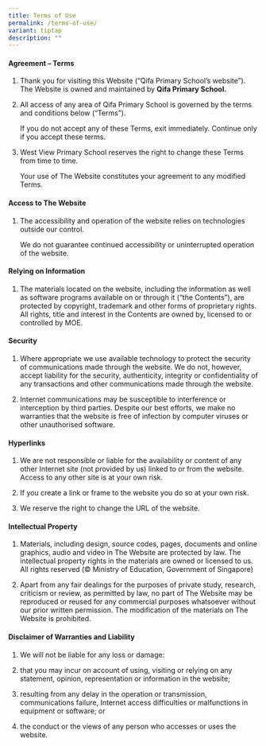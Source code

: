 ```yaml
---
title: Terms of Use
permalink: /terms-of-use/
variant: tiptap
description: ""
---
```

<h4><strong>Agreement – Terms</strong></h4>
<ol data-tight="true" class="tight">
<li>
<p>Thank you for visiting this Website (“Qifa Primary School’s website”).
The Website is owned and maintained by <strong>Qifa Primary School.</strong>
</p>
<p></p>
</li>
<li>
<p>All access of any area of Qifa Primary School is governed by the terms
and conditions below (“Terms”).</p>
<p>If you do not accept any of these Terms, exit immediately. Continue only
if you accept these terms.</p>
<p></p>
</li>
<li>
<p>West View Primary School reserves the right to change these Terms from
time to time.</p>
<p>Your use of The Website constitutes your agreement to any modified Terms.</p>
</li>
</ol>
<h4><strong>Access to The Website</strong></h4>
<ol>
<li>
<p>The accessibility and operation of the website relies on technologies
outside our control.</p>
<p>We do not guarantee continued accessibility or uninterrupted operation
of the website.</p>
</li>
</ol>
<h4><strong>Relying on Information</strong></h4>
<ol data-tight="true" class="tight">
<li>
<p>The materials located on the website, including the information as well
as software programs available on or through it (“the Contents”), are protected
by copyright, trademark and other forms of proprietary rights. All rights,
title and interest in the Contents are owned by, licensed to or controlled
by MOE.</p>
</li>
</ol>
<h4><strong>Security</strong></h4>
<ol data-tight="true" class="tight">
<li>
<p>Where appropriate we use available technology to protect the security
of communications made through the website. We do not, however, accept
liability for the security, authenticity, integrity or confidentiality
of any transactions and other communications made through the website.</p>
<p></p>
</li>
<li>
<p>Internet communications may be susceptible to interference or interception
by third parties. Despite our best efforts, we make no warranties that
the website is free of infection by computer viruses or other unauthorised
software.</p>
</li>
</ol>
<h4><strong>Hyperlinks</strong></h4>
<ol data-tight="true" class="tight">
<li>
<p>We are not responsible or liable for the availability or content of any
other Internet site (not provided by us) linked to or from the website.
Access to any other site is at your own risk.</p>
<p></p>
</li>
<li>
<p>If you create a link or frame to the website you do so at your own risk.</p>
<p></p>
</li>
<li>
<p>We reserve the right to change the URL of the website.</p>
</li>
</ol>
<h4><strong>Intellectual Property</strong></h4>
<ol data-tight="true" class="tight">
<li>
<p>Materials, including design, source codes, pages, documents and online
graphics, audio and video in The Website are protected by law. The intellectual
property rights in the materials are owned or licensed to us. All rights
reserved (© Ministry of Education, Government of Singapore)</p>
<p></p>
</li>
<li>
<p>Apart from any fair dealings for the purposes of private study, research,
criticism or review, as permitted by law, no part of The Website may be
reproduced or reused for any commercial purposes whatsoever without our
prior written permission. The modification of the materials on The Website
is prohibited.</p>
</li>
</ol>
<h4><strong>Disclaimer of Warranties and Liability</strong></h4>
<ol>
<li>
<p>We will not be liable for any loss or damage:</p>
<p></p>
</li>
<li>
<p>that you may incur on account of using, visiting or relying on any statement,
opinion, representation or information in the website;</p>
<p></p>
</li>
<li>
<p>resulting from any delay in the operation or transmission, communications
failure, Internet access difficulties or malfunctions in equipment or software;
or</p>
<p></p>
</li>
<li>
<p>the conduct or the views of any person who accesses or uses the website.</p>
</li>
</ol>
<p></p>